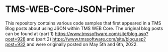 # TMS-WEB-Core-JSON-Primer

This repository contains various code samples that first appeared in a TMS Blog posts about using JSON within
TMS WEB Core. The original blog posts can be found at (part 1) https://www.tmssoftware.com/site/blog.asp?post=928
and (part 2) https://www.tmssoftware.com/site/blog.asp?post=932 and were originally posted on May 5th and 6th, 2022.




